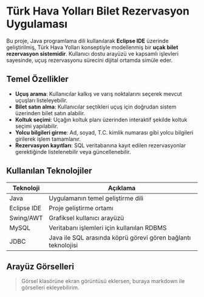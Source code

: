 # Türk Hava Yolları Bilet Rezervasyon Uygulaması

Bu proje, Java programlama dili kullanılarak **Eclipse IDE** üzerinde geliştirilmiş, Türk Hava Yolları konseptiyle modellenmiş bir **uçak bilet rezervasyon sistemidir**. Kullanıcı dostu arayüzü ve kapsamlı işlevleri sayesinde, uçuş rezervasyonu sürecini dijital ortamda simüle eder.

##  Temel Özellikler

-  **Uçuş arama**: Kullanıcılar kalkış ve varış noktalarını seçerek mevcut uçuşları listeleyebilir.
-  **Bilet satın alma**: Kullanıcılar seçtikleri uçuş için doğrudan sistem üzerinden bilet satın alabilir.
-  **Koltuk seçimi**: Uçağın koltuk planı üzerinden interaktif şekilde koltuk seçimi yapılabilir.
-  **Yolcu bilgileri girme**: Ad, soyad, T.C. kimlik numarası gibi yolcu bilgileri girilerek işlem tamamlanır.
-  **Rezervasyon kayıtları**: SQL veritabanına kayıt edilen rezervasyonlar gerektiğinde listelenebilir veya güncellenebilir.

##  Kullanılan Teknolojiler

| Teknoloji       | Açıklama                            |
|----------------|-------------------------------------|
| Java           | Uygulamanın temel geliştirme dili   |
| Eclipse IDE    | Proje geliştirme ortamı             |
| Swing/AWT      | Grafiksel kullanıcı arayüzü         |
| MySQL          | Veritabanı işlemleri için kullanılan RDBMS |
| JDBC           | Java ile SQL arasında köprü görevi gören bağlantı teknolojisi |



##  Arayüz Görselleri

> Görsel klasörüne ekran görüntüsü eklersen, buraya markdown ile görselleri ekleyebilirim.

